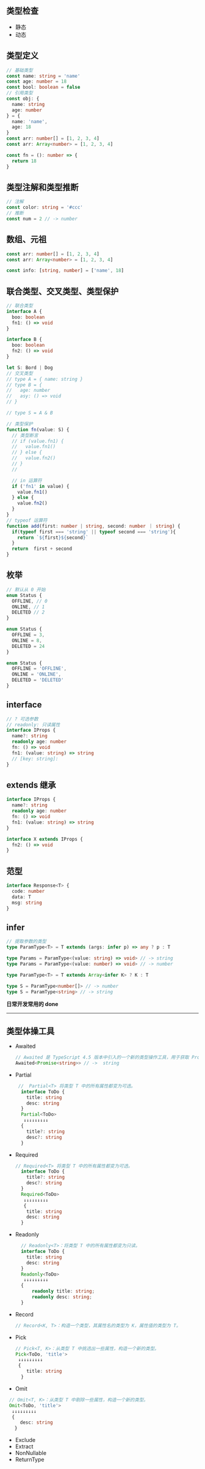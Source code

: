 ## 类型检查

- 静态
- 动态

## 类型定义

```ts
// 基础类型
const name: string = 'name'
const age: number = 18
const bool: boolean = false
// 引用类型
const obj: {
  name: string
  age: number
} = {
  name: 'name',
  age: 18
}
const arr: number[] = [1, 2, 3, 4]
const arr: Array<number> = [1, 2, 3, 4]

const fn = (): number => {
  return 18
}
```

## 类型注解和类型推断

```ts
// 注解
const color: string = '#ccc'
// 推断
const num = 2 // -> number
```

## 数组、元祖

```ts
const arr: number[] = [1, 2, 3, 4]
const arr: Array<number> = [1, 2, 3, 4]

const info: [string, number] = ['name', 18]
```

## 联合类型、交叉类型、类型保护

```ts
// 联合类型
interface A {
  boo: boolean
  fn1: () => void
}

interface B {
  boo: boolean
  fn2: () => void
}

let S: Bord | Dog
// 交叉类型
// type A = { name: string }
// type B = {
//   age: number
//   asy: () => void
// }

// type S = A & B

// 类型保护
function fn(value: S) {
  // 类型断言
  // if (value.fn1) {
  //   value.fn1()
  // } else {
  //   value.fn2()
  // }
  //

  // in 运算符
  if ('fn1' in value) {
    value.fn1()
  } else {
    value.fn2()
  }
}
// typeof 运算符
function add(first: number | string, second: number ｜ string) {
  if(typeof first === 'string' || typeof second === 'string'){
    return `${first}${second}`
  }
  return  first + second
}
```

## 枚举

```ts
// 默认从 0 开始
enum Status {
  OFFLINE, // 0
  ONLINE, // 1
  DELETED // 2
}

enum Status {
  OFFLINE = 3,
  ONLINE = 8,
  DELETED = 24
}

enum Status {
  OFFLINE = 'OFFLINE',
  ONLINE = 'ONLINE',
  DELETED = 'DELETED'
}
```

## interface

```ts
// ? 可选参数
// readonly: 只读属性
interface IProps {
  name?: string
  readonly age: number
  fn: () => void
  fn1: (value: string) => string
  // [key: string]:
}
```

## extends 继承

```ts
interface IProps {
  name?: string
  readonly age: number
  fn: () => void
  fn1: (value: string) => string
}

interface X extends IProps {
  fn2: () => void
}
```

## 范型

```ts
interface Response<T> {
  code: number
  data: T
  msg: string
}
```

## infer

```ts
// 提取参数的类型
type ParamType<T> = T extends (args: infer p) => any ? p : T

type Params = ParamType<(value: string) => void> // -> string
type Params = ParamType<(value: number) => void> // -> number

type ParamType<T> = T extends Array<infer K> ? K : T

type S = ParamType<number[]> // -> number
type S = ParamType<string> // -> string
```

**日常开发常用的 done**

---

## 类型体操工具

- Awaited
  ```ts
  // Awaited 是 TypeScript 4.5 版本中引入的一个新的类型操作工具，用于获取 Promise 的返回值类型。
  Awaited<Promise<string>> // ->  string
  ```
- Partial

  ```ts
   //  Partial<T> 将类型 T 中的所有属性都变为可选。
    interface ToDo {
      title: string
      desc: string
    }
    Partial<ToDo>
     ↓↓↓↓↓↓↓↓↓
    {
      title?: string
      desc?: string
    }
  ```

- Required

  ```ts
  // Required<T> 将类型 T 中的所有属性都变为可选。
    interface ToDo {
      title?: string
      desc?: string
    }
    Required<ToDo>
     ↓↓↓↓↓↓↓↓↓
     {
      title: string
      desc: string
    }
  ```

- Readonly

  ```ts
    // Readonly<T>：将类型 T 中的所有属性都变为只读。
    interface ToDo {
      title: string
      desc: string
    }
    Readonly<ToDo>
     ↓↓↓↓↓↓↓↓↓
    {
        readonly title: string;
        readonly desc: string;
    }
  ```

- Record

  ```ts
  // Record<K, T>：构造一个类型，其属性名的类型为 K，属性值的类型为 T。
  ```

- Pick

  ```ts
  // Pick<T, K>：从类型 T 中挑选出一些属性，构造一个新的类型。
  Pick<ToDo, 'title'>
   ↓↓↓↓↓↓↓↓↓
   {
      title: string
    }
  ```

- Omit

```ts
 // Omit<T, K>：从类型 T 中剔除一些属性，构造一个新的类型。
 Omit<ToDo, 'title'>
  ↓↓↓↓↓↓↓↓↓
  {
     desc: string
   }
```

<!-- 不知道有什么用 -->

- Exclude
- Extract
- NonNullable
- ReturnType

<!-- ## 运行时类型检查

- Zod

  ```js
  import { z } from 'zod'
  const myschema = z.string()
  myschema.parse(value)
  ```

- Yup-
- Joi -->
